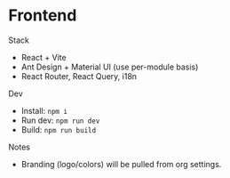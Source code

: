 # Frontend

Stack
- React + Vite
- Ant Design + Material UI (use per-module basis)
- React Router, React Query, i18n

Dev
- Install: `npm i`
- Run dev: `npm run dev`
- Build: `npm run build`

Notes
- Branding (logo/colors) will be pulled from org settings.
